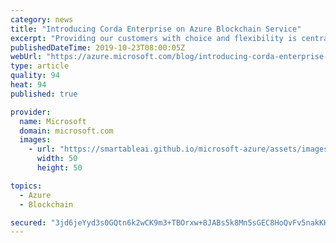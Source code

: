 ```yaml
---
category: news
title: "Introducing Corda Enterprise on Azure Blockchain Service"
excerpt: "Providing our customers with choice and flexibility is central to our mission around blockchain in Azure. Today, we are pleased to introduce that we're bringing managed Corda Enterprise to Azure Blockchain Service.\r\n\r\nThe road to Corda Enterprise on Azure as a managed service\r\n\r\nIn 2016, Microsoft and"
publishedDateTime: 2019-10-23T08:00:05Z
webUrl: "https://azure.microsoft.com/blog/introducing-corda-enterprise-on-azure-blockchain-service/"
type: article
quality: 94
heat: 94
published: true

provider:
  name: Microsoft
  domain: microsoft.com
  images:
    - url: "https://smartableai.github.io/microsoft-azure/assets/images/organizations/microsoft.com-50x50.jpg"
      width: 50
      height: 50

topics:
  - Azure
  - Blockchain

secured: "3jd6jeYyd3s0GQtn6k2wCK9m3+TBOrxw+8JABs5k8Mn5sGEC8HoQvFv5nakKHGgWq6UgEKw2NJtG9YVpbCYnwiP46qepjbaJkyr4Kbzp9swY5itRcMViJ2o80qDkRgxuXfpNejnryfRbxzCaU+ybyNQ1aOe0iLSbQwiMAm/UtCB4il6E09mbSyLp0W0KEo29F0IXSWAWkzWNH0s7LSn6da+sZIF3ViyeMdV/0dae1/834OJ9HJzFj9HifkhC58y0ncRQwcTu5fvJ0mZhN0JTblxRogTnUsWwheo5Jmsr6/woHmKymbh03kQM4XOGl+fjEPVFmfbLAHs6E7YdDFi14g==;AipOebIDhfD70Pbthr180Q=="
---
```


